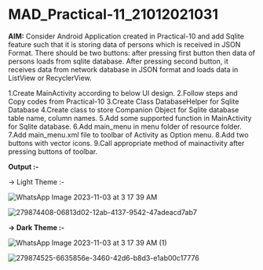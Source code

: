 # MAD_Practical-11_21012021031

<b>AIM:</b> Consider Android Application created in Practical-10 and add Sqlite feature such that it is storing data of persons which is received in JSON Format.
There should be two buttons: after pressing first button then data of persons loads from sqlite database. After pressing second button, it receives data
from network database in JSON format and loads data in ListView or RecyclerView.

1.Create MainActivity according to below UI design. 2.Follow steps and Copy codes from Practical-10 3.Create Class DatabaseHelper for Sqlite Database 
4.Create class to store Companion Object for Sqlite database table name, column names. 5.Add some supported function in MainActivity for Sqlite database.
6.Add main_menu in menu folder of resource folder. 7.Add main_menu.xml file to toolbar of Activity as Option menu. 8.Add two buttons with vector icons. 
9.Call appropriate method of mainactivity after pressing buttons of toolbar.

<b>Output :-</b>

<b></b>-> Light Theme :-</b>

![WhatsApp Image 2023-11-03 at 3 17 39 AM](https://github.com/Harshil-Ghadiya/MAD_Practical-11_21012021031/assets/122811629/29dd6254-61a7-4228-a8e3-f75b3e23f2b3)



![279874408-06813d02-12ab-4137-9542-47adeacd7ab7](https://github.com/Harshil-Ghadiya/MAD_Practical-11_21012021031/assets/122811629/29e9a2bf-b750-4cba-8ca2-ec8956dcf203)



<b>-> Dark Theme :-</b>

![WhatsApp Image 2023-11-03 at 3 17 39 AM (1)](https://github.com/Harshil-Ghadiya/MAD_Practical-11_21012021031/assets/122811629/f8b9bb78-b8e9-45b9-a51c-d17d63cb070a)




![279874525-6635856e-3460-42d6-b8d3-e1ab00c17776](https://github.com/Harshil-Ghadiya/MAD_Practical-11_21012021031/assets/122811629/743f74a9-d001-4c9d-8b58-4d36e688adc3)







